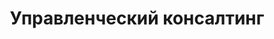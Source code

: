 ---
title: Управленческий консалтинг
paragraphs: 
 - value: В партнерстве с <span class="markdown__company-name">СовТех</span> оптимизируем бизнес-процессы, разрабатываем методологии и внедряем инновационные практики по управлению производственными фондами и активами компании, по разработке стратегий развития.
---